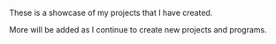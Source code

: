 These is a showcase of my projects that I have created.

More will be added as I continue to create new projects and programs.
